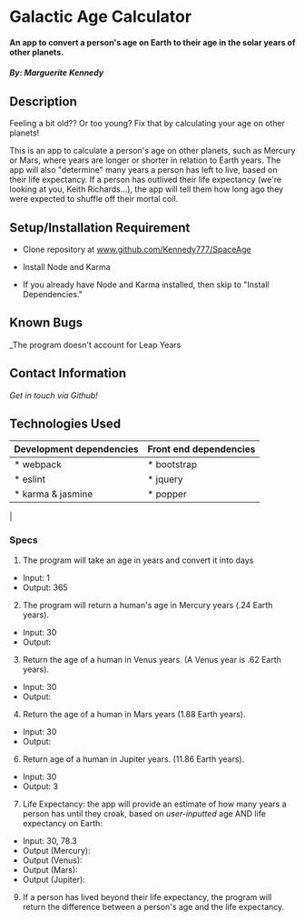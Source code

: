 # Galactic Age Calculator

#### An app to convert a person's age on Earth to their age in the solar years of other planets.  

#### *By: Marguerite Kennedy*

## Description
Feeling a bit old?? Or too young? Fix that by calculating your age on other planets!  

This is an app to calculate a person's age on other planets, such as Mercury or Mars, where years are longer or shorter in relation to Earth years. The app will also "determine" many years a person has left to live, based on their life expectancy. If a person has outlived their life expectancy (we're looking at you, Keith Richards...), the app will tell them how long ago they were expected to shuffle off their mortal coil.


## Setup/Installation Requirement
* Clone repository at www.github.com/Kennedy777/SpaceAge

* Install Node and Karma
* If you already have Node and Karma installed, then skip to "Install Dependencies."


## Known Bugs
_The program doesn't account for Leap Years


## Contact Information
_Get in touch via Github!_

## Technologies Used
| Development dependencies | Front end dependencies |
| :------------ | :------------- |
| * webpack | * bootstrap |
| * eslint | * jquery |
| * karma & jasmine | * popper
|

### Specs
1. The program will take an age in years and convert it into days
  * Input: 1
  * Output: 365
2. The program will return a human's age in Mercury years (.24 Earth years).
  * Input: 30
  * Output:
3. Return the age of a human in Venus years. (A Venus year is .62 Earth years).
  * Input: 30
  * Output:
4. Return the age of a human in Mars years (1.88 Earth years).
  * Input: 30
  * Output:
6. Return age of a human in Jupiter years. (11.86 Earth years).
  * Input: 30
  * Output: 3
7. Life Expectancy: the app will provide an estimate of how many years a person has until they croak, based on *user-inputted* age AND life expectancy on Earth:
  * Input: 30, 78.3
  * Output (Mercury):
  * Output (Venus):
  * Output (Mars):
  * Output (Jupiter):

9. If a person has lived beyond their life expectancy, the program will return the difference between a person's age and the life expectancy.
